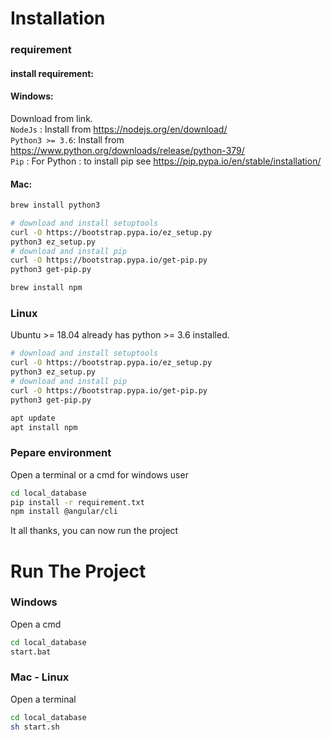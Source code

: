 # Installation
### requirement
#### install requirement:
#### Windows:
Download from link. \
`NodeJs` : Install from https://nodejs.org/en/download/ \
`Python3 >= 3.6`: Install from https://www.python.org/downloads/release/python-379/ \
`Pip` : For Python : to install pip see https://pip.pypa.io/en/stable/installation/

#### Mac:
```bash
brew install python3

# download and install setuptools
curl -O https://bootstrap.pypa.io/ez_setup.py
python3 ez_setup.py
# download and install pip
curl -O https://bootstrap.pypa.io/get-pip.py
python3 get-pip.py

brew install npm
```

### Linux
Ubuntu >= 18.04 already has python >= 3.6 installed.
```bash
# download and install setuptools
curl -O https://bootstrap.pypa.io/ez_setup.py
python3 ez_setup.py
# download and install pip
curl -O https://bootstrap.pypa.io/get-pip.py
python3 get-pip.py

apt update
apt install npm
```

### Pepare environment
Open a terminal or a cmd for windows user
```bash
cd local_database
pip install -r requirement.txt
npm install @angular/cli
```
It all thanks, you can now run the project

# Run The Project
### Windows
Open a cmd
```bash
cd local_database
start.bat
```
### Mac - Linux
Open a terminal
```bash
cd local_database
sh start.sh
```
